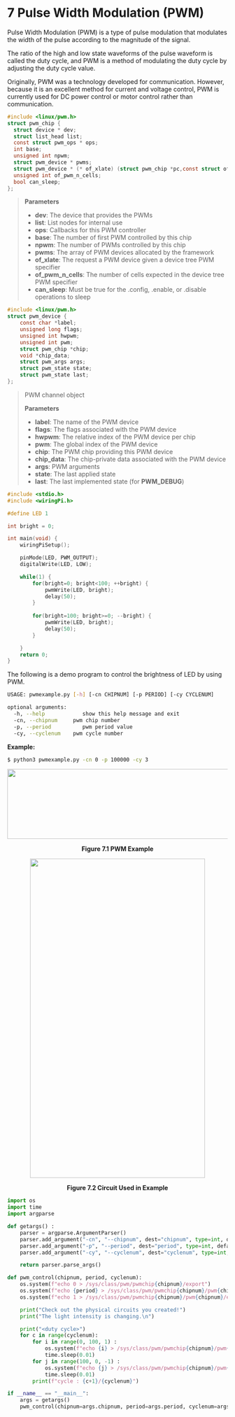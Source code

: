 # 7 Pulse Width Modulation (PWM)

Pulse Width Modulation (PWM) is a type of pulse modulation that modulates the width of the pulse according to the magnitude of the signal.

The ratio of the high and low state waveforms of the pulse waveform is called the duty cycle, and PWM is a method of modulating the duty cycle by adjusting the duty cycle value.

Originally, PWM was a technology developed for communication. However, because it is an excellent method for current and voltage control, PWM is currently used for DC power control or motor control rather than communication.

```c
#include <linux/pwm.h>
struct pwm_chip {
  struct device * dev;
  struct list_head list;
  const struct pwm_ops * ops;
  int base;
  unsigned int npwm;
  struct pwm_device * pwms;
  struct pwm_device * (* of_xlate) (struct pwm_chip *pc,const struct of_phandle_args *args);
  unsigned int of_pwm_n_cells;
  bool can_sleep;
};  

```


>**Parameters**
>-   **dev**: The device that provides the PWMs
>- **list**: List nodes for internal use
>- **ops**: Callbacks for this PWM controller
>- **base**: The number of first PWM controlled by this chip
>-   **npwm**: The number of PWMs controlled by this chip
>-   **pwms**: The array of PWM devices allocated by the framework
>-   **of_xlate**: The request a PWM device given a device tree PWM specifier
>-   **of_pwm_n_cells**: The number of cells expected in the device tree PWM specifier
>-   **can_sleep**: Must be true for the .config, .enable, or .disable operations to sleep


```c
#include <linux/pwm.h>
struct pwm_device {
    const char *label;
    unsigned long flags;
    unsigned int hwpwm;
    unsigned int pwm;
    struct pwm_chip *chip;
    void *chip_data;
    struct pwm_args args;
    struct pwm_state state;
    struct pwm_state last;
};

```


>PWM channel object
>
>**Parameters**
>- **label**: The name of the PWM device
>-   **flags**: The flags associated with the PWM device
>- **hwpwm**: The relative index of the PWM device per chip
>- **pwm**: The global index of the PWM device
>- **chip**: The PWM chip providing this PWM device
>- **chip_data**: The chip-private data associated with the PWM device
>- **args**: PWM arguments
>- **state**: The last applied state
>-   **last**: The last implemented state (for **PWM_DEBUG**)


```c
#include <stdio.h>
#include <wiringPi.h>

#define LED 1

int bright = 0;

int main(void) {
    wiringPiSetup();

    pinMode(LED, PWM_OUTPUT);
    digitalWrite(LED, LOW);

    while(1) {
        for(bright=0; bright<100; ++bright) {
            pwmWrite(LED, bright);
            delay(50);
        }
        
        for(bright=100; bright>=0; --bright) {
            pwmWrite(LED, bright);
            delay(50);
        }

    }
    return 0;
}

```


The following is a demo program to control the brightness of LED by using PWM.

```bash
USAGE: pwmexample.py [-h] [-cn CHIPNUM] [-p PERIOD] [-cy CYCLENUM]

optional arguments:
  -h, --help            show this help message and exit
  -cn, --chipnum     pwm chip number
  -p, --period          pwm period value
  -cy, --cyclenum    pwm cycle number

```


**Example:**

```bash
$ python3 pwmexample.py -cn 0 -p 100000 -cy 3
```


<p align="center">
    <img src="https://github.com/Topst-Dev/Documentation/assets/144076415/d51fd9d3-c1cf-4e40-aa0a-d2d7b84e1da1" width="700" height="160">
</p>
<p align="center"><strong>Figure 7.1 PWM Example</strong></p>

<p align="center">
    <img src="https://github.com/Topst-Dev/Documentation/assets/144076415/dbd9d158-64b2-436f-8cc4-429f7fb4635a" width="400" height="730">
</p>
<p align="center"><strong>Figure 7.2 Circuit Used in Example</strong></p>

```python
import os
import time
import argparse

def getargs() :
    parser = argparse.ArgumentParser()
    parser.add_argument("-cn", "--chipnum", dest="chipnum", type=int, default=0, help="pwm chip number")
    parser.add_argument("-p", "--period", dest="period", type=int, default=1000000, help="pwm period value")
    parser.add_argument("-cy", "--cyclenum", dest="cyclenum", type=int, default=3, help="pwm cycle number")

    return parser.parse_args()

def pwm_control(chipnum, period, cyclenum):
    os.system(f"echo 0 > /sys/class/pwm/pwmchip{chipnum}/export")
    os.system(f"echo {period} > /sys/class/pwm/pwmchip{chipnum}/pwm{chipnum}/period")
    os.system(f"echo 1 > /sys/class/pwm/pwmchip{chipnum}/pwm{chipnum}/enable")

    print("Check out the physical circuits you created!")
    print("The light intensity is changing.\n")

    print("<duty cycle>")
    for c in range(cyclenum):
        for i in range(0, 100, 1) :
            os.system(f"echo {i} > /sys/class/pwm/pwmchip{chipnum}/pwm{chipnum}/duty_cycle")
            time.sleep(0.01)
        for j in range(100, 0, -1) :
            os.system(f"echo {j} > /sys/class/pwm/pwmchip{chipnum}/pwm{chipnum}/duty_cycle")
            time.sleep(0.01)
        print(f"cycle : {c+1}/{cyclenum}")

if __name__ == "__main__":
    args = getargs()
    pwm_control(chipnum=args.chipnum, period=args.period, cyclenum=args.cyclenum)

```

